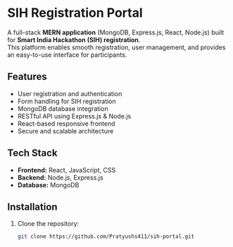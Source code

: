 # SIH Registration Portal

A full-stack **MERN application** (MongoDB, Express.js, React, Node.js) built for **Smart India Hackathon (SIH) registration**.  
This platform enables smooth registration, user management, and provides an easy-to-use interface for participants.

## Features
- User registration and authentication  
- Form handling for SIH registration  
- MongoDB database integration  
- RESTful API using Express.js & Node.js  
- React-based responsive frontend  
- Secure and scalable architecture  

## Tech Stack
- **Frontend:** React, JavaScript, CSS  
- **Backend:** Node.js, Express.js  
- **Database:** MongoDB  

## Installation
1. Clone the repository:
   ```bash
   git clone https://github.com/Pratyushs411/sih-portal.git
